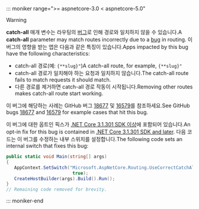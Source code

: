 ::: moniker range=">= aspnetcore-3.0 < aspnetcore-5.0"

> [!WARNING]
> <span data-ttu-id="c89a3-101">**catch-all** 매개 변수는 라우팅의 [버그](https://github.com/dotnet/aspnetcore/issues/18677)로 인해 경로와 일치하지 않을 수 있습니다.</span><span class="sxs-lookup"><span data-stu-id="c89a3-101">A **catch-all** parameter may match routes incorrectly due to a [bug](https://github.com/dotnet/aspnetcore/issues/18677) in routing.</span></span> <span data-ttu-id="c89a3-102">이 버그의 영향을 받는 앱은 다음과 같은 특징이 있습니다.</span><span class="sxs-lookup"><span data-stu-id="c89a3-102">Apps impacted by this bug have the following characteristics:</span></span>
>
> * <span data-ttu-id="c89a3-103">catch-all 경로(예: `{**slug}"`)</span><span class="sxs-lookup"><span data-stu-id="c89a3-103">A catch-all route, for example, `{**slug}"`</span></span>
> * <span data-ttu-id="c89a3-104">catch-all 경로가 일치해야 하는 요청과 일치하지 않습니다.</span><span class="sxs-lookup"><span data-stu-id="c89a3-104">The catch-all route fails to match requests it should match.</span></span>
> * <span data-ttu-id="c89a3-105">다른 경로를 제거하면 catch-all 경로 작동이 시작됩니다.</span><span class="sxs-lookup"><span data-stu-id="c89a3-105">Removing other routes makes catch-all route start working.</span></span>
>
> <span data-ttu-id="c89a3-106">이 버그에 해당하는 사례는 GitHub 버그 [18677](https://github.com/dotnet/aspnetcore/issues/18677) 및 [16579](https://github.com/dotnet/aspnetcore/issues/16579)를 참조하세요.</span><span class="sxs-lookup"><span data-stu-id="c89a3-106">See GitHub bugs [18677](https://github.com/dotnet/aspnetcore/issues/18677) and [16579](https://github.com/dotnet/aspnetcore/issues/16579) for example cases that hit this bug.</span></span>
>
> <span data-ttu-id="c89a3-107">이 버그에 대한 옵트인 픽스가 [.NET Core 3.1.301 SDK 이상](https://dotnet.microsoft.com/download/dotnet-core/3.1)에 포함되어 있습니다.</span><span class="sxs-lookup"><span data-stu-id="c89a3-107">An opt-in fix for this bug is contained in [.NET Core 3.1.301 SDK and later](https://dotnet.microsoft.com/download/dotnet-core/3.1).</span></span> <span data-ttu-id="c89a3-108">다음 코드는 이 버그를 수정하는 내부 스위치를 설정합니다.</span><span class="sxs-lookup"><span data-stu-id="c89a3-108">The following code sets an internal switch that fixes this bug:</span></span>
>
>```csharp
>public static void Main(string[] args)
>{
>    AppContext.SetSwitch("Microsoft.AspNetCore.Routing.UseCorrectCatchAllBehavior", 
>                          true);
>    CreateHostBuilder(args).Build().Run();
>}
>// Remaining code removed for brevity.
>```

::: moniker-end